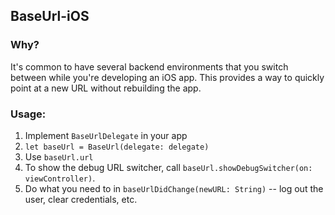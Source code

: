 ## BaseUrl-iOS

### Why?

It's common to have several backend environments that you switch between while you're developing an iOS app. This provides a way to quickly point at a new URL without rebuilding the app.

### Usage:

1. Implement `BaseUrlDelegate` in your app
2. `let baseUrl = BaseUrl(delegate: delegate)`
3. Use `baseUrl.url`
4. To show the debug URL switcher, call `baseUrl.showDebugSwitcher(on: viewController)`.
5. Do what you need to in `baseUrlDidChange(newURL: String)` -- log out the user, clear credentials, etc.
